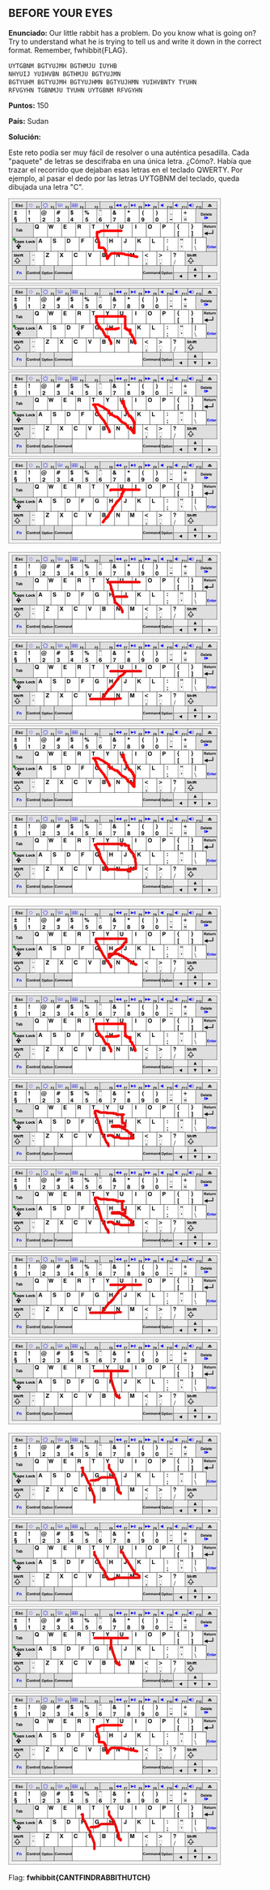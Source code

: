 ## BEFORE YOUR EYES

**Enunciado:** Our little rabbit has a problem. Do you know what is going on? Try to understand what he is trying to tell us and write it down in the correct format. Remember, fwhibbit{FLAG}.

    UYTGBNM BGTYUJMH BGTHMJU IUYHB
    NHYUIJ YUIHVBN BGTHMJU BGTYUJMN
    BGTYUHM BGTYUJMH BGTYUJHMN BGTYUJHMN YUIHVBNTY TYUHN
    RFVGYHN TGBNMJU TYUHN UYTGBNM RFVGYHN

**Puntos:** 150

**País:** Sudan

**Solución:**

Este reto podía ser muy fácil de resolver o una auténtica pesadilla. Cada "paquete" de letras se descifraba en una única letra. ¿Cómo?. Había que trazar el recorrido que dejaban esas letras en el teclado QWERTY. Por ejemplo, al pasar el dedo por las letras UYTGBNM del teclado, queda dibujada una letra "C".

![C](../imagenes/beforeyoureyes/1.png)![A](../imagenes/beforeyoureyes/2.png)![N](../imagenes/beforeyoureyes/3.png)![T](../imagenes/beforeyoureyes/4.png)

![F](../imagenes/beforeyoureyes/5.png)![I](../imagenes/beforeyoureyes/6.png)![N](../imagenes/beforeyoureyes/3.png)![D](../imagenes/beforeyoureyes/7.png)

![R](../imagenes/beforeyoureyes/8.png)![A](../imagenes/beforeyoureyes/2.png)![B](../imagenes/beforeyoureyes/9.png)![B](../imagenes/beforeyoureyes/9.png)![I](../imagenes/beforeyoureyes/6.png)![T](../imagenes/beforeyoureyes/10.png)

![H](../imagenes/beforeyoureyes/11.png)![U](../imagenes/beforeyoureyes/12.png)![T](../imagenes/beforeyoureyes/10.png)![C](../imagenes/beforeyoureyes/1.png)![H](../imagenes/beforeyoureyes/11.png)

Flag: **fwhibbit{CANTFINDRABBITHUTCH}**
